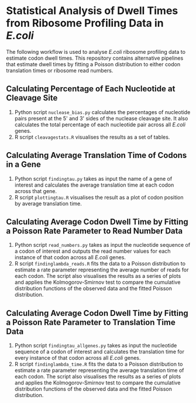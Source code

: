 # Statistical Analysis of Dwell Times from Ribosome Profiling Data in _E.coli_
The following workflow is used to analyse _E.coli_ ribosome profiling data to estimate codon dwell times. This repository contains alternative pipelines that estimate dwell times by fitting a Poisson distribution to either codon translation times or ribosome read numbers.

## Calculating Percentage of Each Nucleotide at Cleavage Site
1. Python script `nuclease_bias.py` calculates the percentages of nucleotide pairs present at the 5' and 3' sides of the nuclease cleavage site. It also calculates the total percentage of each nucleotide pair across all _E.coli_ genes.
2. R script `cleavagestats.R` visualises the results as a set of tables.

## Calculating Average Translation Time of Codons in a Gene
1. Python script `findingtau.py` takes as input the name of a gene of interest and calculates the average translation time at each codon across that gene.
2. R script `plottingtau.R` visualises the result as a plot of codon position by average translation time.

## Calculating Average Codon Dwell Time by Fitting a Poisson Rate Parameter to Read Number Data
1. Python script `read_numbers.py` takes as input the nucleotide sequence of a codon of interest and outputs the read number values for each instance of that codon across all _E.coli_ genes.
2. R script `findinglambda_reads.R` fits the data to a Poisson distribution to estimate a rate parameter representing the average number of reads for each codon. The script also visualises the results as a series of plots and applies the Kolmogorov-Smirnov test to compare the cumulative distribution functions of the observed data and the fitted Poisson distribution.

## Calculating Average Codon Dwell Time by Fitting a Poisson Rate Parameter to Translation Time Data
1. Python script `findingtau_allgenes.py` takes as input the nucleotide sequence of a codon of interest and calculates the translation time for every instance of that codon across all _E.coli_ genes.
2. R script `findinglambda_time.R` fits the data to a Poisson distribution to estimate a rate parameter representing the average translation time of each codon. The script also visualises the results as a series of plots and applies the Kolmogorov-Smirnov test to compare the cumulative distribution functions of the observed data and the fitted Poisson distribution.
